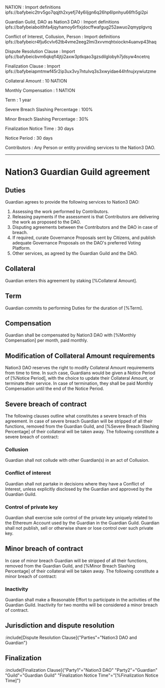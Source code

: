 NATION
: Import definitions ipfs://bafybeic2trv5go7qqjth2xyefj74y6iljgn6q26hp6lpnhyu66fh5gi2pi

Guardian Guild, DAO as Nation3 DAO
: Import definitions ipfs://bafybeiaboitlhfa4jqyhamoy6rflxjdocffwafgug252awuo2qmyplgvrq

Conflict of Interest, Collusion, Person
: Import definitions ipfs://bafybeicr4fju6cvlv62tb4vme2eeg2lmi3xvvmqhtxiockn4uanvp43haq

Dispute Resolution Clause
: Import ipfs://bafybeicbvm6qkqfl4jtji2axw3ptkqao3gzsdilglobyh7jdsyw4ncetrq

Finalization Clause
: Import ipfs://bafybeiapmtmwf45r2ip3ux3vy7ntulvq3s3xwyidae44hfnujxywiutzme

Collateral Amount
: 10 NATION

Monthly Compensation
: 1 NATION

Term
: 1 year

Severe Breach Slashing Percentage
: 100%

Minor Breach Slashing Percentage
: 30%

Finalization Notice Time
: 30 days

Notice Period
: 30 days

Contributors
: Any Person or entity providing services to the Nation3 DAO.

---

# Nation3 Guardian Guild agreement

## Duties
Guardian agrees to provide the following services to Nation3 DAO:
1. Assessing the work performed by Contributors.
2. Releasing payments if the assessment is that Contributors are delivering the work as proposed to the DAO. 
3. Disputing agreements between the Contributors and the DAO in case of breach.
4. If required, curate Governance Proposals sent by Citizens, and publish adequate Governance Proposals on the DAO's preferred Voting Platform.
5. Other services, as agreed by the Guardian Guild and the DAO.

## Collateral
Guardian enters this agreement by staking [%Collateral Amount].

## Term
Guardian commits to performing Duties for the duration of [%Term].

## Compensation
Guardian shall be compensated by Nation3 DAO with [%Monthly Compensation] per month, paid monthly.

## Modification of Collateral Amount requirements
Nation3 DAO reserves the right to modify Collateral Amount requirements from time to time. In such case, Guardians would be given a Notice Period of [%Notice Period], with the choice to update their Collateral Amount, or terminate their service. In case of termination, they shall be paid Monthly Compensation until the end of the Notice Period.

## Severe breach of contract
The following clauses outline what constitutes a severe breach of this agreement. In case of severe breach Guardian will be stripped of all their functions, removed from the Guardian Guild, and [%Severe Breach Slashing Percentage] of their collateral will be taken away. The following constitute a severe breach of contract:

### Collusion
Guardian shall not collude with other Guardian(s) in an act of Collusion.

### Conflict of interest
Guardian shall not partake in decisions where they have a Conflict of Interest, unless explicitly disclosed by the Guardian and approved by the Guardian Guild.

### Control of private key
Guardian shall exercise sole control of the private key uniquely related to the Ethereum Account used by the Guardian in the Guardian Guild. Guardian shall not publish, sell or otherwise share or lose control over such private key.

## Minor breach of contract
In case of minor breach Guardian will be stripped of all their functions, removed from the Guardian Guild, and [%Minor Breach Slashing Percentage] of their collateral will be taken away. The following constitute a minor breach of contract:

### Inactivity
Guardian shall make a Reasonable Effort to participate in the activities of the Guardian Guild. Inactivity for two months will be considered a minor breach of contract. 

## Jurisdiction and dispute resolution
:include[Dispute Resolution Clause]{"Parties"="Nation3 DAO and Guardian"}

## Finalization
:include[Finalization Clause]{"Party1"="Nation3 DAO" "Party2"="Guardian" "Guild"="Guardian Guild" "Finalization Notice Time"="[%Finalization Notice Time]"}